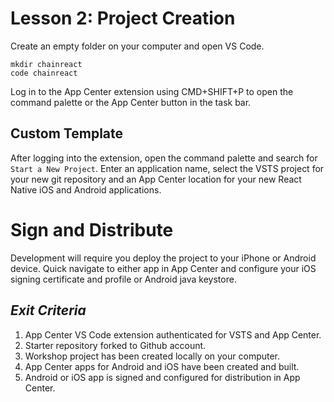 # Lesson 2: Project Creation

Create an empty folder on your computer and open VS Code.

```
mkdir chainreact
code chainreact
```

Log in to the App Center extension using CMD+SHIFT+P to open the command palette or the App Center button in the task bar.

## Custom Template
After logging into the extension, open the command palette and search for `Start a New Project`. Enter an application name, select the VSTS project for your new git repository and an App Center location for your new React Native iOS and Android applications.

# Sign and Distribute
Development will require you deploy the project to your iPhone or Android device. Quick navigate to either app in App Center and configure your iOS signing certificate and profile or Android java keystore.

## _Exit Criteria_
1. App Center VS Code extension authenticated for VSTS and App Center.
2. Starter repository forked to Github account.
3. Workshop project has been created locally on your computer.
4. App Center apps for Android and iOS have been created and built.
5. Android or iOS app is signed and configured for distribution in App Center.